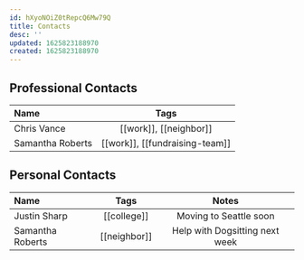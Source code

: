 ```yaml
---
id: hXyoNOiZ0tRepcQ6Mw79Q
title: Contacts
desc: ''
updated: 1625823188970
created: 1625823188970
---
```


## Professional Contacts

|Name|Tags|
|:---|:---:|
|Chris Vance|[[work]], [[neighbor]]|
|Samantha Roberts|[[work]], [[fundraising-team]]|

## Personal Contacts

|Name|Tags|Notes|
|:---|:---:|:---:|
|Justin Sharp|[[college]]|Moving to Seattle soon|
|Samantha Roberts|[[neighbor]]|Help with Dogsitting next week|